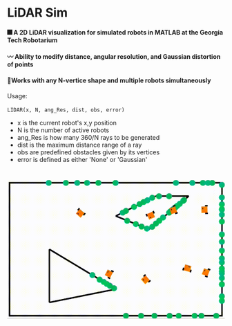 # LiDAR Sim

#### :fireworks: A 2D LiDAR visualization for simulated robots in MATLAB at the Georgia Tech Robotarium

#### :wavy_dash: Ability to modify distance, angular resolution, and Gaussian distortion of points

#### :mount_fuji:Works with any N-vertice shape and multiple robots simultaneously

Usage:

`LIDAR(x, N, ang_Res, dist, obs, error)`

- x is the current robot's x,y position
- N is the number of active robots
- ang_Res is how many 360/N rays to be generated
- dist is the maximum distance range of a ray
- obs are predefined obstacles given by its vertices
- error is defined as either 'None' or 'Gaussian'



#
![Example of LiDAR function with Robotarium robots](images/lidar_mov_2.gif "Example of LiDAR function with Robotarium robots")
